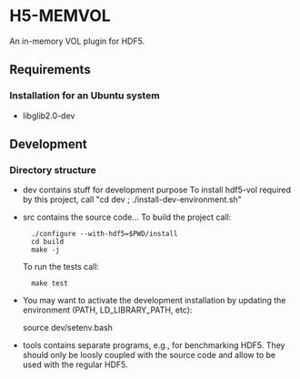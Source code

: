 # H5-MEMVOL
An in-memory VOL plugin for HDF5.

## Requirements

### Installation for an Ubuntu system

  * libglib2.0-dev

## Development

### Directory structure

- dev contains stuff for development purpose
  To install hdf5-vol required by this project, call "cd dev ; ./install-dev-environment.sh"

- src contains the source code...
  To build the project call:

		./configure --with-hdf5=$PWD/install
		cd build
		make -j

  To run the tests call:

		make test

- You may want to activate the development installation by updating the environment (PATH, LD_LIBRARY_PATH, etc):

	source dev/setenv.bash

- tools contains separate programs, e.g., for benchmarking HDF5. 
  They should only be loosly coupled with the source code and allow to be used with the regular HDF5.

